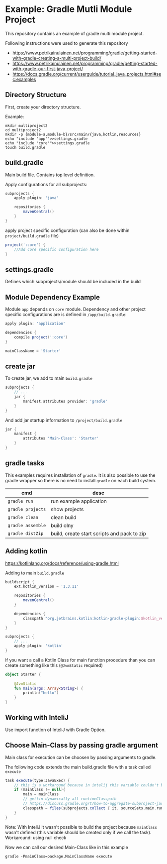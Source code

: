 # Example: Gradle Mutli Module Project
This repository contains an example of gradle multi module project.

Following instructions were used to generate this repository

  * https://www.petrikainulainen.net/programming/gradle/getting-started-with-gradle-creating-a-multi-project-build/
  * https://www.petrikainulainen.net/programming/gradle/getting-started-with-gradle-our-first-java-project/
  * https://docs.gradle.org/current/userguide/tutorial_java_projects.html#sec:examples


## Directory Structure
First, create your directory structure.

Example:

	mkdir multiproject2
	cd multiproject2
	mkdir -p {module-a,module-b}/src/main/{java,kotlin,resources}
	echo "include 'app'">>settings.gradle
	echo "include 'core'">>settings.gradle
	touch build.gradle
	

## build.gradle
Main build file. Contains top level definition.

Apply configurations for all subprojects:

```gradle
subprojects {
    apply plugin: 'java'

    repositories {
        mavenCentral()
    }
}
```

apply project specific configuration (can also be done within `project/build.gradle` file)

```gradle
project(':core') {
	//Add core specific configuration here
}
```

## settings.gradle
Defines which subprojects/module should be included in the build

## Module Dependency Example
Module `app` depends on `core` module. Dependency and other project specific configurations are is defined in `/app/build.gradle`:

```gradle
apply plugin: 'application'

dependencies {
    compile project(':core')
}

mainClassName = 'Starter'
```

## create jar
To create jar, we add to main `build.gradle`

```gradle
subprojects {
    // ...
    jar {
        manifest.attributes provider: 'gradle'
    }
}
```

And add jar startup information to `/project/build.gradle`

```gradle
jar {
    manifest {
        attributes 'Main-Class': 'Starter'
    }
}
```

## gradle tasks
This examples requires installation of `gradle`. It is also possible to use the gradle wrapper so there is no need to install `gradle` on each build system.

| cmd               | desc                                        |
|-------------------|---------------------------------------------|
| `gradle run`      | run example application                     |
| `gradle projects` | show projects                               |
| `gradle clean`    | clean build                                 |
| `gradle assemble` | build olny                                  |
| `gradle distZip`  | build, create start scripts and pack to zip |


## Adding kotlin

https://kotlinlang.org/docs/reference/using-gradle.html

Adding to main `build.gradle`
```gradle
buildscript {
    ext.kotlin_version = '1.3.11'

    repositories {
        mavenCentral()
    }

    dependencies {
        classpath "org.jetbrains.kotlin:kotlin-gradle-plugin:$kotlin_version"
    }
}

subprojects {
    // ...
    apply plugin: 'kotlin'
}
```

If you want a call a Kotlin Class for main function procedure than you can create something like this (`@JvmStatic` required)
```kotlin
object Starter {
    
    @JvmStatic
    fun main(args: Array<String>) {
        println("hello")
    }
}
```

## Working with InteliJ
Use import function of InteliJ with Gradle Option.

## Choose Main-Class by passing gradle argument
Main class for execution can be choosen by passing arguments to gradle.

The following code extends the main build.gradle file with a task called `execute`

```gradle
task execute(type:JavaExec) {
    // this is a workaround because in intelij this variable couldn't be found during build
    if (mainClass != null){
        main = mainClass
        // gettin dynamically all runtimeClasspath
        // https://discuss.gradle.org/t/how-to-aggregate-subproject-jars-distributions-in-a-root-project-with-base-plugin-only/9798
        classpath = files(subprojects.collect { it. sourceSets.main.runtimeClasspath })
    }
}
```

Note: With InteliJ it wasn't possible to build the project because `mainClass` wasn't defined (this variable should be created only if we call the task). Workaround: using null check

Now we can call our desired Main-Class like in this example

	gradle -PmainClass=package.MainClassName execute 
